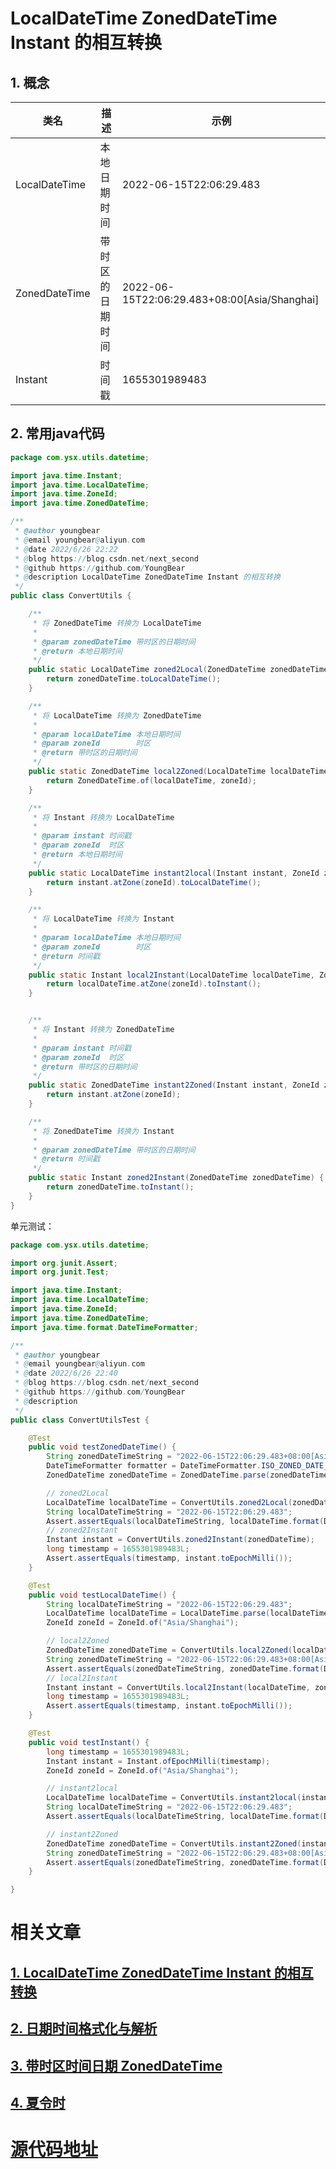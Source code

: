 # LocalDateTime ZonedDateTime Instant 的相互转换

## 1. 概念



| 类名          | 描述             | 示例                                         |
| ------------- | ---------------- | -------------------------------------------- |
| LocalDateTime | 本地日期时间     | 2022-06-15T22:06:29.483                      |
| ZonedDateTime | 带时区的日期时间 | 2022-06-15T22:06:29.483+08:00[Asia/Shanghai] |
| Instant       | 时间戳           | 1655301989483                                |



## 2. 常用java代码

```java
package com.ysx.utils.datetime;

import java.time.Instant;
import java.time.LocalDateTime;
import java.time.ZoneId;
import java.time.ZonedDateTime;

/**
 * @author youngbear
 * @email youngbear@aliyun.com
 * @date 2022/6/26 22:22
 * @blog https://blog.csdn.net/next_second
 * @github https://github.com/YoungBear
 * @description LocalDateTime ZonedDateTime Instant 的相互转换
 */
public class ConvertUtils {

    /**
     * 将 ZonedDateTime 转换为 LocalDateTime
     *
     * @param zonedDateTime 带时区的日期时间
     * @return 本地日期时间
     */
    public static LocalDateTime zoned2Local(ZonedDateTime zonedDateTime) {
        return zonedDateTime.toLocalDateTime();
    }

    /**
     * 将 LocalDateTime 转换为 ZonedDateTime
     *
     * @param localDateTime 本地日期时间
     * @param zoneId        时区
     * @return 带时区的日期时间
     */
    public static ZonedDateTime local2Zoned(LocalDateTime localDateTime, ZoneId zoneId) {
        return ZonedDateTime.of(localDateTime, zoneId);
    }

    /**
     * 将 Instant 转换为 LocalDateTime
     *
     * @param instant 时间戳
     * @param zoneId  时区
     * @return 本地日期时间
     */
    public static LocalDateTime instant2local(Instant instant, ZoneId zoneId) {
        return instant.atZone(zoneId).toLocalDateTime();
    }

    /**
     * 将 LocalDateTime 转换为 Instant
     *
     * @param localDateTime 本地日期时间
     * @param zoneId        时区
     * @return 时间戳
     */
    public static Instant local2Instant(LocalDateTime localDateTime, ZoneId zoneId) {
        return localDateTime.atZone(zoneId).toInstant();
    }


    /**
     * 将 Instant 转换为 ZonedDateTime
     *
     * @param instant 时间戳
     * @param zoneId  时区
     * @return 带时区的日期时间
     */
    public static ZonedDateTime instant2Zoned(Instant instant, ZoneId zoneId) {
        return instant.atZone(zoneId);
    }

    /**
     * 将 ZonedDateTime 转换为 Instant
     *
     * @param zonedDateTime 带时区的日期时间
     * @return 时间戳
     */
    public static Instant zoned2Instant(ZonedDateTime zonedDateTime) {
        return zonedDateTime.toInstant();
    }
}

```



单元测试：

```java
package com.ysx.utils.datetime;

import org.junit.Assert;
import org.junit.Test;

import java.time.Instant;
import java.time.LocalDateTime;
import java.time.ZoneId;
import java.time.ZonedDateTime;
import java.time.format.DateTimeFormatter;

/**
 * @author youngbear
 * @email youngbear@aliyun.com
 * @date 2022/6/26 22:40
 * @blog https://blog.csdn.net/next_second
 * @github https://github.com/YoungBear
 * @description
 */
public class ConvertUtilsTest {

    @Test
    public void testZonedDateTime() {
        String zonedDateTimeString = "2022-06-15T22:06:29.483+08:00[Asia/Shanghai]";
        DateTimeFormatter formatter = DateTimeFormatter.ISO_ZONED_DATE_TIME;
        ZonedDateTime zonedDateTime = ZonedDateTime.parse(zonedDateTimeString, formatter);

        // zoned2Local
        LocalDateTime localDateTime = ConvertUtils.zoned2Local(zonedDateTime);
        String localDateTimeString = "2022-06-15T22:06:29.483";
        Assert.assertEquals(localDateTimeString, localDateTime.format(DateTimeFormatter.ISO_LOCAL_DATE_TIME));
        // zoned2Instant
        Instant instant = ConvertUtils.zoned2Instant(zonedDateTime);
        long timestamp = 1655301989483L;
        Assert.assertEquals(timestamp, instant.toEpochMilli());
    }

    @Test
    public void testLocalDateTime() {
        String localDateTimeString = "2022-06-15T22:06:29.483";
        LocalDateTime localDateTime = LocalDateTime.parse(localDateTimeString, DateTimeFormatter.ISO_LOCAL_DATE_TIME);
        ZoneId zoneId = ZoneId.of("Asia/Shanghai");

        // local2Zoned
        ZonedDateTime zonedDateTime = ConvertUtils.local2Zoned(localDateTime, zoneId);
        String zonedDateTimeString = "2022-06-15T22:06:29.483+08:00[Asia/Shanghai]";
        Assert.assertEquals(zonedDateTimeString, zonedDateTime.format(DateTimeFormatter.ISO_ZONED_DATE_TIME));
        // local2Instant
        Instant instant = ConvertUtils.local2Instant(localDateTime, zoneId);
        long timestamp = 1655301989483L;
        Assert.assertEquals(timestamp, instant.toEpochMilli());
    }

    @Test
    public void testInstant() {
        long timestamp = 1655301989483L;
        Instant instant = Instant.ofEpochMilli(timestamp);
        ZoneId zoneId = ZoneId.of("Asia/Shanghai");

        // instant2local
        LocalDateTime localDateTime = ConvertUtils.instant2local(instant, zoneId);
        String localDateTimeString = "2022-06-15T22:06:29.483";
        Assert.assertEquals(localDateTimeString, localDateTime.format(DateTimeFormatter.ISO_LOCAL_DATE_TIME));

        // instant2Zoned
        ZonedDateTime zonedDateTime = ConvertUtils.instant2Zoned(instant, zoneId);
        String zonedDateTimeString = "2022-06-15T22:06:29.483+08:00[Asia/Shanghai]";
        Assert.assertEquals(zonedDateTimeString, zonedDateTime.format(DateTimeFormatter.ISO_ZONED_DATE_TIME));
    }

}

```



# 相关文章

## [1. LocalDateTime ZonedDateTime Instant 的相互转换](https://github.com/YoungBear/JavaUtils/blob/master/mdfiles/datetime/ConvertUtils.md)

## [2. 日期时间格式化与解析](https://github.com/YoungBear/JavaUtils/blob/master/mdfiles/datetime/FormatterUtils.md)

## [3. 带时区时间日期 ZonedDateTime](https://github.com/YoungBear/JavaUtils/blob/master/mdfiles/datetime/ZonedDateTimeUtils.md)

## [4. 夏令时](https://github.com/YoungBear/JavaUtils/blob/master/mdfiles/datetime/dst.md)



# [源代码地址](https://github.com/YoungBear/JavaUtils)



